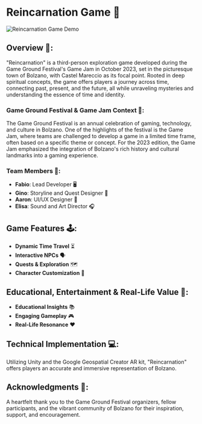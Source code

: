 
# **Reincarnation Game** 🌌

![Reincarnation Game Demo](https://example.com/path-to-your-demo-gif.gif)

## **Overview** 📖:

"Reincarnation" is a third-person exploration game developed during the Game Ground Festival's Game Jam in October 2023, set in the picturesque town of Bolzano, with Castel Mareccio as its focal point. Rooted in deep spiritual concepts, the game offers players a journey across time, connecting past, present, and the future, all while unraveling mysteries and understanding the essence of time and identity.

### **Game Ground Festival & Game Jam Context** 🏰:

The Game Ground Festival is an annual celebration of gaming, technology, and culture in Bolzano. One of the highlights of the festival is the Game Jam, where teams are challenged to develop a game in a limited time frame, often based on a specific theme or concept. For the 2023 edition, the Game Jam emphasized the integration of Bolzano's rich history and cultural landmarks into a gaming experience.

### **Team Members** 👥:
- **Fabio**: Lead Developer 🖥️
- **Gino**: Storyline and Quest Designer 📜
- **Aaron**: UI/UX Designer 🎨
- **Elisa**: Sound and Art Director 🎧

## **Game Features** 🕹️:

- **Dynamic Time Travel** ⏳
- **Interactive NPCs** 🗣️
- **Quests & Exploration** 🗺️
- **Character Customization** 👤

## **Educational, Entertainment & Real-Life Value** 🧠:

- **Educational Insights** 📚
- **Engaging Gameplay** 🎮
- **Real-Life Resonance** ❤️

## **Technical Implementation** 💻:

Utilizing Unity and the Google Geospatial Creator AR kit, "Reincarnation" offers players an accurate and immersive representation of Bolzano.

## **Acknowledgments** 🙏:

A heartfelt thank you to the Game Ground Festival organizers, fellow participants, and the vibrant community of Bolzano for their inspiration, support, and encouragement.
